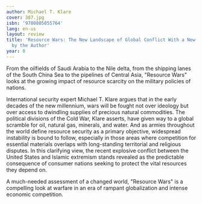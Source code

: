 ```yaml
---
author: Michael T. Klare
cover: 387.jpg
isbn: '9780805055764'
lang: en-us
layout: review
title: 'Resource Wars: The New Landscape of Global Conflict With a New Introduction
  by the Author'
year: 0
---
```

From the oilfields of Saudi Arabia to the Nile delta, from the shipping lanes of the South China Sea to the pipelines of Central Asia, "Resource Wars" looks at the growing impact of resource scarcity on the military policies of nations. 

International security expert Michael T. Klare argues that in the early decades of the new millennium, wars will be fought not over ideology but over access to dwindling supplies of precious natural commodities. The political divisions of the Cold War, Klare asserts, have given way to a global scramble for oil, natural gas, minerals, and water. And as armies throughout the world define resource security as a primary objective, widespread instability is bound to follow, especially in those areas where competition for essential materials overlaps with long-standing territorial and religious disputes. In this clarifying view, the recent explosive conflict between the United States and Islamic extremism stands revealed as the predictable consequence of consumer nations seeking to protect the vital resources they depend on.

A much-needed assessment of a changed world, "Resource Wars" is a compelling look at warfare in an era of rampant globalization and intense economic competition.
